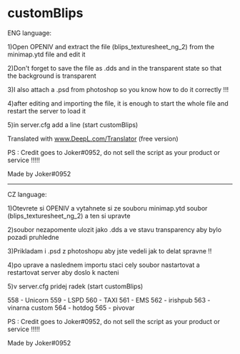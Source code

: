 # customBlips
ENG language:


1)Open OPENIV and extract the file (blips_texturesheet_ng_2) from the minimap.ytd file and edit it

2)Don't forget to save the file as .dds and in the transparent state so that the background is transparent

3)I also attach a .psd from photoshop so you know how to do it correctly !!!

4)after editing and importing the file, it is enough to start the whole file and restart the server to load it

5)in server.cfg add a line (start customBlips)

Translated with www.DeepL.com/Translator (free version)


PS : Credit goes to Joker#0952, do not sell the script as your product or service !!!!! 

Made by Joker#0952

-----------------------------------------------------------------------------------------------------------------
CZ language:

1)Otevrete si OPENIV a vytahnete si ze souboru minimap.ytd soubor (blips_texturesheet_ng_2) a ten si upravte

2)soubor nezapomente ulozit jako .dds a ve stavu transparency aby bylo pozadi pruhledne

3)Prikladam i .psd z photoshopu aby jste vedeli jak to delat spravne !!

4)po uprave a naslednem importu staci cely soubor nastartovat a restartovat server aby doslo k nacteni

5)v server.cfg pridej radek (start customBlips)




558 - Unicorn
559 - LSPD
560 - TAXI
561 - EMS
562 - irishpub
563 - vinarna custom
564 - hotdog
565 - pivovar


PS : Credit goes to Joker#0952, do not sell the script as your product or service !!!!! 

Made by Joker#0952
